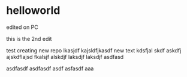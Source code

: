 # helloworld

edited on PC

this is the 2nd edit

test creating new repo
lkasjdf kajsldfjkasdf
new text kdsfjal skdf
askdfj ajskdflajsd fkalsjf alskdjf laksdjf laksdjf
asdfasd


asdfasdf
asdfasdf
  asdf
    asfasdf
  aaa
  
